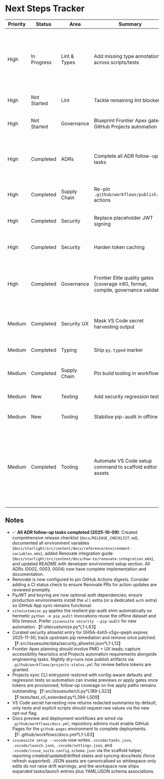 # Next Steps Tracker

| Priority | Status      | Area         | Summary                                                                            | Notes                                                                                                                                                                                                                                                                                                                              |
| -------- | ----------- | ------------ | ---------------------------------------------------------------------------------- | ---------------------------------------------------------------------------------------------------------------------------------------------------------------------------------------------------------------------------------------------------------------------------------------------------------------------------------- |
| High     | In Progress | Lint & Types | Add missing type annotations across scripts/tests                                  | Continue annotating tests flagged by `ruff --select ANN`; unblock `mypy` expansion later. ✅ `tests/test_env_auth.py` fully annotated (2025-10-08). ✅ `tests/test_pip_audit_integration.py`, `tests/test_type_coverage_report.py`, `tests/test_update_changelog.py`, `tests/test_ux_acceptance_script.py` annotated (2025-10-09). |
| High     | Not Started | Lint         | Tackle remaining lint blockers                                                     | Address import ordering, redundant casts, markdown lint, and any new Ruff findings.                                                                                                                                                                                                                                                |
| High     | Not Started | Governance   | Blueprint Frontier Apex gates + GitHub Projects automation                         | Expand coverage target to ≥85, codify UX acceptance scripts, and sync Next Steps with Projects dashboards for executive reporting.                                                                                                                                                                                                 |
| High     | Completed   | ADRs         | Complete all ADR follow-up tasks                                                   | ✅ All ADR-0002, ADR-0003, ADR-0004 follow-up tasks completed (2025-10-09): Release checklist created, environment variable docs added, Renovate integration documented, README updated with dev setup.                                                                                                                            |
| High     | Completed   | Supply Chain | Re-pin `.github/workflows/publish.yml` actions                                     | Restored `pypa/gh-action-pypi-publish` to commit `e53eb8b` and enabled Renovate digest pinning for the GitHub Actions manager.                                                                                                                                                                                                     |
| High     | Completed   | Security     | Replace placeholder JWT signing                                                    | `_generate_jwt` now signs with PyJWT when available and falls back to a logged placeholder only if the dependency is absent.                                                                                                                                                                                                       |
| High     | Completed   | Security     | Harden token caching                                                               | GitHub App tokens persist to the OS keyring (with encoded file backup) and legacy plaintext cache files are still readable for upgrades.                                                                                                                                                                                           |
| High     | Completed   | Governance   | Frontier Elite quality gates (coverage ≥80, format, compile, governance validator) | `python scripts/quality_gates.py` + `python scripts/verify_next_steps.py` keep UX + GitHub Projects guardrails enforced in CI.【F:scripts/quality_gates.py†L21-L82】【F:scripts/verify_next_steps.py†L1-L33】                                                                                                                      |
| Medium   | Completed   | Security UX  | Mask VS Code secret harvesting output                                              | `get_vscode_secrets` now redacts secrets by default with explicit opt-out configuration and regression tests covering raw and masked flows (2025-10-09).                                                                                                                                                                           |
| Medium   | Completed   | Typing       | Ship `py.typed` marker                                                             | Added `src/issuesuite/py.typed` and updated `MANIFEST.in` to ensure type hints ship with the wheel.                                                                                                                                                                                                                                |
| Medium   | Completed   | Supply Chain | Pin build tooling in workflows                                                     | Workflow now installs `pip==24.2`, `build==1.2.2.post1`, and `twine==6.2.0`; evaluate adding `--require-hashes` once digests are curated.                                                                                                                                                                                          |
| Medium   | New         | Testing      | Add security regression tests                                                      | Add unit/integration coverage for GitHub App auth failures, JWT validation, and token cache permissions.
| Medium   | New         | Tooling      | Stabilise pip-audit in offline CI                                                  | Investigate resilient timeouts/offline datasets so `pip-audit --strict` no longer hangs without network access.
| Medium   | Completed   | Tooling      | Automate VS Code setup command to scaffold editor assets                           | CLI now writes `.vscode/tasks.json`, `.vscode/launch.json`, `.vscode/settings.json`, and `.vscode/issue_suite.config.schema.json` via the shared scaffolder with regression tests and docs. Drift detection + `--force` refresh added; whitespace-only edits are ignored thanks to JSON canonicalisation. Launch configurations expanded to cover sync, guided setup, security, projects status, and agent apply flows while settings now wire IssueSuite YAML/JSON schemas. |


## Notes

- ✅ **All ADR follow-up tasks completed (2025-10-09)**: Created comprehensive release checklist (`docs/RELEASE_CHECKLIST.md`), documented all environment variables (`docs/starlight/src/content/docs/reference/environment-variables.mdx`), added Renovate integration guide (`docs/starlight/src/content/docs/how-to/renovate-integration.mdx`), and updated README with developer environment setup section. All ADRs (0002, 0003, 0004) now have complete implementation and documentation.
- Renovate is now configured to pin GitHub Actions digests. Consider adding a CI status check to ensure Renovate PRs for action updates are reviewed promptly.
- PyJWT and keyring are now optional auth dependencies; ensure production environments install the `all` extra (or a dedicated `auth` extra) so GitHub App sync remains functional.
- `sitecustomize.py` applies the resilient pip-audit shim automatically so hermetic `python -m pip_audit` invocations reuse the offline dataset and 60s timeout. Prefer `issuesuite security --pip-audit` for new automation.【F:sitecustomize.py†L1-L63】
- Curated security allowlist entry for GHSA-4xh5-x5gv-qwph expires 2025-11-30; track upstream pip remediation and remove once patched.【F:src/issuesuite/data/security_allowlist.json†L1-L13】
- Frontier Apex planning should involve PMO + UX leads; capture accessibility heuristics and Projects automation requirements alongside engineering tasks. Nightly dry-runs now publish artifacts via `.github/workflows/projects-status.yml` for review before tokens are granted.
- Projects sync CLI entrypoint restored with config-aware defaults and regression tests so automation can invoke previews or apply gates once tokens are provisioned; follow-up coverage on live apply paths remains outstanding.【F:src/issuesuite/cli.py†L189-L323】【F:tests/test_cli_extended.py†L394-L509】
- VS Code secret harvesting now returns redacted summaries by default; only tests and explicit scripts should request raw values via the new opt-out flag.
- Docs preview and deployment workflows are wired via `.github/workflows/docs.yml`; repository admins must enable GitHub Pages for the `github-pages` environment to complete deployments.【F:.github/workflows/docs.yml†L1-L63】
- `issuesuite setup --vscode` now writes `.vscode/tasks.json`, `.vscode/launch.json`, `.vscode/settings.json`, and `.vscode/issue_suite.config.schema.json` via the scaffold helper, reporting created/updated/drifted states and syncing docs/tests (force refresh supported). JSON assets are canonicalised so whitespace-only edits do not raise drift warnings, and the workspace now ships expanded tasks/launch entries plus YAML/JSON schema associations.
